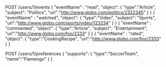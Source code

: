 POST /users/1/events
{ "eventName" : "read", "object": { "type":"Article", "subject": "Politics", "url":"http://www.globo.com/politics/2322345" } }
{ "eventName" : "watched", "object": { "type":"Video", "subject": "Sports", "url":"http://www.globo.com/sports/video/123234" } }
{ "eventName" : "commented", "object": { "type":"Article", "subject": "Entertainment", "url":"http://www.globo.com/foo/2333" } }
{ "eventName" : "rated", "object": { "type":"CookingRecipe", "url":"http://www.globo.com/foo/2333" } }

POST /users/1/preferences
{ "supports": { "type":"SoccerTeam", "name":"Flamengo" } }